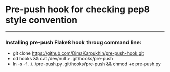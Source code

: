 # Pre-push hook for checking pep8 style convention
----------------

### Installing pre-push Flake8 hook throug command line:
 * git clone https://github.com/DimaKarpukhin/pre-push-hook.git
 * cd hooks && cat /dev/null > .git/hooks/pre-push
 * ln -s -f ../../pre-push.py .git/hooks/pre-push && chmod +x pre-push.py
